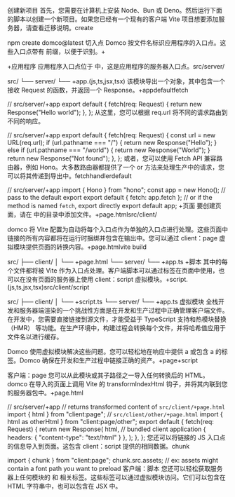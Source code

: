 创建新项目
首先，您需要在计算机上安装 Node、Bun 或 Deno。然后运行下面的脚本以创建一个新项目。如果您已经有一个现有的客户端 Vite 项目想要添加服务器，请查看迁移说明。create

npm create domco@latest
切入点
Domco 按文件名标识应用程序的入口点。这些入口点带有 前缀，以便于识别。+

+应用程序
应用程序入口点位于 中，这是应用程序的服务器入口点。src/server/

src/
└── server/
	└── +app.(js,ts,jsx,tsx)
该模块导出一个对象，其中包含一个接收 Request 的函数，并返回一个 Response。+appdefaultfetch

// src/server/+app
export default {
	fetch(req: Request) {
		return new Response("Hello world");
	},
};
从这里，您可以根据 req.url 将不同的请求路由到不同的响应。

// src/server/+app
export default {
	fetch(req: Request) {
		const url = new URL(req.url);
		if (url.pathname === "/") {
			return new Response("Hello");
		} else if (url.pathname === "/world") {
			return new Response("World");
		}
		return new Response("Not found");
	},
};
或者，您可以使用 Fetch API 兼容路由器，例如 Hono。大多数路由器都提供了一个 or 方法来处理生产中的请求，您可以将其传递到导出中。fetchhandlerdefault

// src/server/+app
import { Hono } from "hono";
const app = new Hono();
// pass to the default export
export default { fetch: app.fetch };
// or if the method is named `fetch`, export directly
export default app;
+页面
要创建页面，请在 中的目录中添加文件。+page.htmlsrc/client/

domco 将 Vite 配置为自动将每个入口点作为单独的入口点进行处理。这些页面中链接的所有内容都将在运行时捆绑并包含在输出中。您可以通过 client：page 虚拟模块提供页面的转换内容。+page.htmlvite build

src/
├── client/
│	└── +page.html
└── server/
	└── +app.ts
+脚本
其中的每个文件都将被 Vite 作为入口点处理。客户端脚本可以通过标签在页面中使用，也可以在没有页面的服务器上使用 client：script 虚拟模块。+script.(js,ts,jsx,tsx)src/client/script

src/
├── client/
│	└── +script.ts
└── server/
	└── +app.ts
虚拟模块
全栈开发和服务器端渲染的一个挑战性方面是在开发和生产过程中正确管理客户端文件。在开发中，您需要直接链接到源文件，才能受益于 TypeScript 支持和热模块替换 （HMR） 等功能。在生产环境中，构建过程会转换每个文件，并将哈希值应用于文件名以进行缓存。

Domco 使用虚拟模块解决这些问题。您可以轻松地在响应中提供 a 或包含 a 的标签。Domco 确保在开发和生产过程中链接正确的资产。+page+script

客户端：page
您可以从此模块或其子路径之一导入任何转换后的 HTML。domco 在导入的页面上调用 Vite 的 transformIndexHtml 钩子，并将其内联到您的服务器包中。+page.html

// src/server/+app
// returns transformed content of `src/client/+page.html`
import { html } from "client:page";
// `src/client/other/+page.html`
import { html as otherHtml } from "client:page/other";
export default {
	fetch(req: Request) {
		return new Response(
			html, // bundled client application
			{ headers: { "content-type": "text/html" } },
		);
	},
};
您还可以将链接的 JS 入口点的信息导入到页面。这包含 client：script 提供的相同数据。chunk

import { chunk } from "client:page";
chunk.src.assets; // ex: assets might contain a font path you want to preload
客户端：脚本
您还可以轻松获取服务器上任何模块的 和 相关标签。这些标签可以通过虚拟模块访问。它们可以包含在 HTML 字符串中，也可以包含在 JSX 中。<script><link>+scriptclient:script

在开发中，domco 将脚本链接到源代码。在生产中，domco 读取客户端构建生成的清单，并包括这些文件名及其导入的哈希版本。

// src/server/+app
import {
	// arrays of the hashed related paths for the entry point.
	src,
	// string of <script> and <link> tags for related resources
	tags,
} from "client:script";
// `src/client/other/+script.ts`
import { tags as otherTags } from "client:script/other";
export default {
	fetch(req: Request) {
		return new Response(
			`<!doctype html>
			<html lang="en">
				<head>
					<meta charset="UTF-8" />
					<meta name="viewport" content="width=device-width, initial-scale=1.0" />
					${tags}
					<title>Document</title>
				</head>
				...
			</html>`,
			{ headers: { "content-type": "text/html" } },
		);
	},
};
预渲染
将属性添加到导出到预渲染路由。可以是要预渲染的路径或路径，也可以是返回路径的函数。prerenderdefaultprerenderArraySet

// src/server/+app
export default {
	fetch(req) {
		//...
	},
	prerender: ["/", "/post-1", "/post-2", "/some.css", "/some.json"],
};
Vite 构建完成后，domco 将从您的应用程序导入并向提供的每个路径发出请求。响应将在生成时写入文件。如果路径没有扩展名，则会添加到文件路径的末尾。default.fetchdefault.prerenderdist/client/(path)/index.html

对于上述导出，domco 将请求每个路径并从响应中生成以下文件。

预渲染路径（Prerender Path）	创建的文件
/	dist/client/index.html
/post-1	dist/client/post-1/index.html
/post-2	dist/client/post-2/index.html
/some.css	dist/client/some.css
/some.json	dist/client/some.json
如果您使用的是适配器，则这些静态文件将在处理程序前面提供。因此，当找到路由的文件时，它会直接提供，而不会点击您的获取处理程序。fetchindex.html